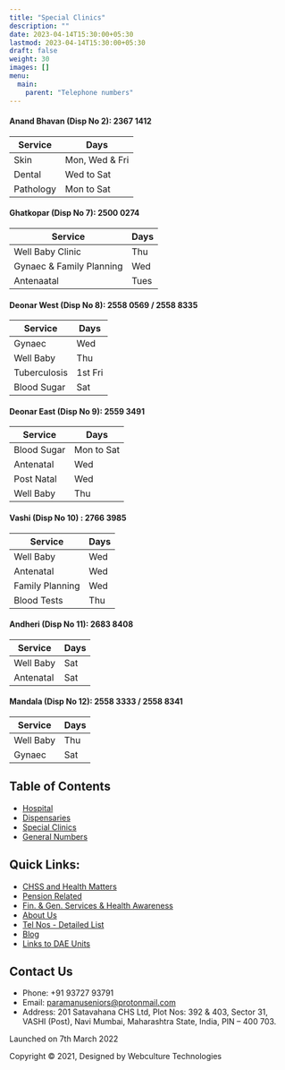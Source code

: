 ```yaml
---
title: "Special Clinics"
description: ""
date: 2023-04-14T15:30:00+05:30
lastmod: 2023-04-14T15:30:00+05:30
draft: false
weight: 30
images: []
menu:
  main:
    parent: "Telephone numbers"
---
```


#### Anand Bhavan (Disp No 2): 2367 1412

| Service    | Days           |
|------------|----------------|
| Skin       | Mon, Wed & Fri |
| Dental     | Wed to Sat     |
| Pathology  | Mon to Sat     |

#### Ghatkopar (Disp No 7): 2500 0274

| Service                  | Days |
|--------------------------|------|
| Well Baby Clinic         | Thu  |
| Gynaec & Family Planning | Wed  |
| Antenaatal               | Tues |

#### Deonar West (Disp No 8): 2558 0569 / 2558 8335

| Service      | Days   |
|--------------|--------|
| Gynaec       | Wed    |
| Well Baby    | Thu    |
| Tuberculosis | 1st Fri |
| Blood Sugar  | Sat    |

#### Deonar East (Disp No 9): 2559 3491

| Service    | Days        |
|------------|-------------|
| Blood Sugar| Mon to Sat  |
| Antenatal  | Wed         |
| Post Natal | Wed         |
| Well Baby  | Thu         |

#### Vashi (Disp No 10) : 2766 3985

| Service         | Days |
|-----------------|------|
| Well Baby       | Wed  |
| Antenatal       | Wed  |
| Family Planning | Wed  |
| Blood Tests     | Thu  |

#### Andheri (Disp No 11): 2683 8408

| Service   | Days |
|-----------|------|
| Well Baby | Sat  |
| Antenatal | Sat  |

#### Mandala (Disp No 12): 2558 3333 / 2558 8341

| Service   | Days |
|-----------|------|
| Well Baby | Thu  |
| Gynaec    | Sat  |

## Table of Contents

- [Hospital](telephone-nimbers.html)
- [Dispensaries](dispensaries.html)
- [Special Clinics](special-clinics.html)
- [General Numbers](general-numbers.html)

## Quick Links:

- [CHSS and Health Matters](chss-health-matters.html)
- [Pension Related](pension.html)
- [Fin. & Gen. Services & Health Awareness](miscellaneous.html)
- [About Us](about-us.html)
- [Tel Nos - Detailed List](telephone-nimbers.html)
- [Blog](http://www.paramanuseniorshealth.org/blog/)
- [Links to DAE Units](images/Hyperlinks%20to%20DAE%20Units.pdf)

## Contact Us

- Phone: +91 93727 93791
- Email: paramanuseniors@protonmail.com
- Address: 201 Satavahana CHS Ltd, Plot Nos: 392 & 403, Sector 31, VASHI (Post), Navi Mumbai, Maharashtra State, India, PIN – 400 703.

Launched on 7th March 2022

Copyright © 2021, Designed by Webculture Technologies
